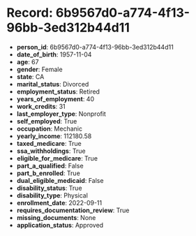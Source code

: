 # Record: 6b9567d0-a774-4f13-96bb-3ed312b44d11

- **person_id**: 6b9567d0-a774-4f13-96bb-3ed312b44d11
- **date_of_birth**: 1957-11-04
- **age**: 67
- **gender**: Female
- **state**: CA
- **marital_status**: Divorced
- **employment_status**: Retired
- **years_of_employment**: 40
- **work_credits**: 31
- **last_employer_type**: Nonprofit
- **self_employed**: True
- **occupation**: Mechanic
- **yearly_income**: 112180.58
- **taxed_medicare**: True
- **ssa_withholdings**: True
- **eligible_for_medicare**: True
- **part_a_qualified**: False
- **part_b_enrolled**: True
- **dual_eligible_medicaid**: False
- **disability_status**: True
- **disability_type**: Physical
- **enrollment_date**: 2022-09-11
- **requires_documentation_review**: True
- **missing_documents**: None
- **application_status**: Approved